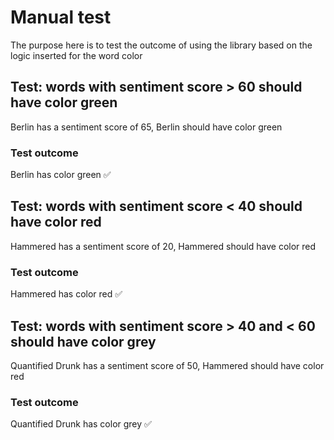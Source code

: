 # Manual test

The purpose here is to test the outcome of using the library based on the logic inserted for the word color

## Test: words with sentiment score > 60 should have color green

Berlin has a sentiment score of 65, Berlin should have color green

### Test outcome

Berlin has color green :white_check_mark:

## Test: words with sentiment score < 40 should have color red

Hammered has a sentiment score of 20, Hammered should have color red

### Test outcome

Hammered has color red :white_check_mark:

## Test: words with sentiment score > 40 and < 60 should have color grey

Quantified Drunk has a sentiment score of 50, Hammered should have color red

### Test outcome

Quantified Drunk has color grey :white_check_mark:
